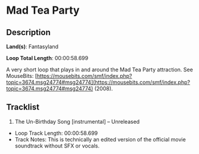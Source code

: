 # Mad Tea Party

## Description

**Land(s)**: Fantasyland

**Loop Total Length**: 00:00:58.699

A very short loop that plays in and around the Mad Tea Party attraction. See MouseBits: [https://mousebits.com/smf/index.php?topic=3674.msg24774#msg24774](https://mousebits.com/smf/index.php?topic=3674.msg24774#msg24774) (2008).

## Tracklist

1. The Un-Birthday Song [instrumental] – Unreleased
- Loop Track Length: 00:00:58.699
- Track Notes: This is technically an edited version of the official movie soundtrack without SFX or vocals.
